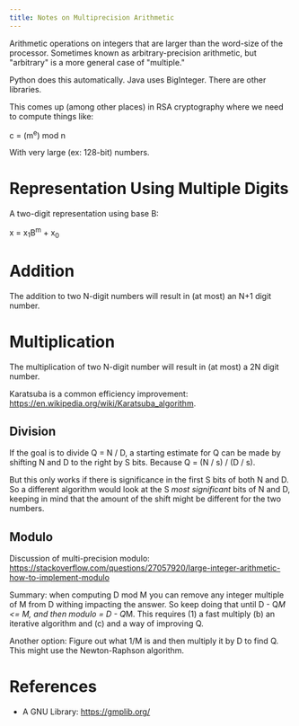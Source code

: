 ```yaml
---
title: Notes on Multiprecision Arithmetic
---
```


Arithmetic operations on integers that are larger than the word-size 
of the processor. Sometimes known as arbitrary-precision arithmetic, 
but "arbitrary" is a more general case of "multiple."

Python does this automatically. Java uses BigInteger. There are other 
libraries.

This comes up (among other places) in RSA cryptography where we need
to compute things like:

c = (m<sup>e</sup>) mod n

With very large (ex: 128-bit) numbers.

# Representation Using Multiple Digits

A two-digit representation using base B:

x = x<sub>1</sub>B<sup>m</sup> + x<sub>0<sub>

# Addition

The addition to two N-digit numbers will result in (at most) an N+1 digit 
number.

# Multiplication

The multiplication of two N-digit number will result in (at most) a
2N digit number.

Karatsuba is a common efficiency improvement: https://en.wikipedia.org/wiki/Karatsuba_algorithm.

## Division

If the goal is to divide Q = N / D, a starting estimate
for Q can be made by shifting N and D to the right by 
S bits.  Because Q = (N / s) / (D / s).

But this only works if there is significance in the first
S bits of both N and D. So a different algorithm would
look at the S _most significant_ bits of N and D, keeping
in mind that the amount of the shift might be different 
for the two numbers. 

## Modulo

Discussion of multi-precision modulo: https://stackoverflow.com/questions/27057920/large-integer-arithmetic-how-to-implement-modulo

Summary: when computing D mod M you can remove any integer multiple of M from D withing impacting the answer. So keep
doing that until D - Q*M <= M, and then modulo = D - Q*M.
This requires (1) a fast multiply (b) an iterative algorithm and (c) and a way of improving Q.

Another option: Figure out what 1/M is and then multiply
it by D to find Q. This might use the Newton-Raphson algorithm.


# References

* A GNU Library: https://gmplib.org/


